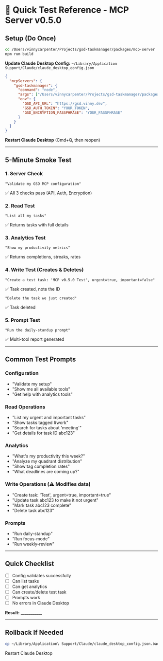 # 🚀 Quick Test Reference - MCP Server v0.5.0

## Setup (Do Once)
```bash
cd /Users/vinnycarpenter/Projects/gsd-taskmanager/packages/mcp-server
npm run build
```

**Update Claude Desktop Config:**
`~/Library/Application Support/Claude/claude_desktop_config.json`
```json
{
  "mcpServers": {
    "gsd-taskmanager": {
      "command": "node",
      "args": ["/Users/vinnycarpenter/Projects/gsd-taskmanager/packages/mcp-server/dist/index.js"],
      "env": {
        "GSD_API_URL": "https://gsd.vinny.dev",
        "GSD_AUTH_TOKEN": "YOUR_TOKEN",
        "GSD_ENCRYPTION_PASSPHRASE": "YOUR_PASSPHRASE"
      }
    }
  }
}
```

**Restart Claude Desktop** (Cmd+Q, then reopen)

---

## 5-Minute Smoke Test

### 1. Server Check
```
"Validate my GSD MCP configuration"
```
✅ All 3 checks pass (API, Auth, Encryption)

### 2. Read Test
```
"List all my tasks"
```
✅ Returns tasks with full details

### 3. Analytics Test
```
"Show my productivity metrics"
```
✅ Returns completions, streaks, rates

### 4. Write Test (Creates & Deletes)
```
"Create a test task: 'MCP v0.5.0 Test', urgent=true, important=false"
```
✅ Task created, note the ID

```
"Delete the task we just created"
```
✅ Task deleted

### 5. Prompt Test
```
"Run the daily-standup prompt"
```
✅ Multi-tool report generated

---

## Common Test Prompts

### Configuration
- "Validate my setup"
- "Show me all available tools"
- "Get help with analytics tools"

### Read Operations
- "List my urgent and important tasks"
- "Show tasks tagged #work"
- "Search for tasks about 'meeting'"
- "Get details for task ID abc123"

### Analytics
- "What's my productivity this week?"
- "Analyze my quadrant distribution"
- "Show tag completion rates"
- "What deadlines are coming up?"

### Write Operations (⚠️ Modifies data)
- "Create task: 'Test', urgent=true, important=true"
- "Update task abc123 to make it not urgent"
- "Mark task abc123 complete"
- "Delete task abc123"

### Prompts
- "Run daily-standup"
- "Run focus-mode"
- "Run weekly-review"

---

## Quick Checklist

- [ ] Config validates successfully
- [ ] Can list tasks
- [ ] Can get analytics
- [ ] Can create/delete test task
- [ ] Prompts work
- [ ] No errors in Claude Desktop

**Result:** ___________

---

## Rollback If Needed

```bash
cp ~/Library/Application\ Support/Claude/claude_desktop_config.json.backup ~/Library/Application\ Support/Claude/claude_desktop_config.json
```

Restart Claude Desktop
